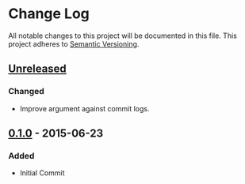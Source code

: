 # Change Log
All notable changes to this project will be documented in this file. This project adheres to [Semantic Versioning](http://semver.org/).

## [Unreleased][unreleased]
### Changed
- Improve argument against commit logs.

## [0.1.0] - 2015-06-23
### Added
- Initial Commit

[unreleased]: https://github.com/adamhobson/adamhobson.github.io/compare/v0.1.0...HEAD
[0.1.0]: https://github.com/adamhobson/adamhobson.github.io/compare/v0.1.0...v0.2.0
